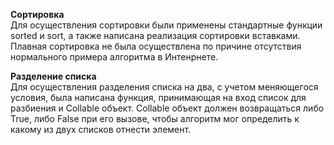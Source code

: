 **Сортировка** <br>
Для осуществления сортировки были применены стандартные функции sorted и sort, а также написана реализация сортировки вставками. Плавная сортировка не была осуществлена по причине отсутствия нормального примера алгоритма в Интенрнете.

**Разделение списка**<br>
Для осуществления разделения списка на два, с учетом меняющегося условия, была написана функция, принимающая на вход список для разбиения и Collable объект. Collable объект должен возвращаться либо True, либо False при его вызове, чтобы алгоритм мог определить к какому из двух списков отнести элемент.